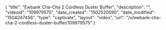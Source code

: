 {
    "title": "Ewbank Cha-Cha 2 Cordless Duster Buffer",
    "description": "",
    "videoid": "109979575",
    "date_created": "1502520590",
    "date_modified": "1504247456",
    "type": "captivate",
    "layout": "video",
    "url": "\/v\/ewbank-cha-cha-2-cordless-duster-buffer\/109979575"
}